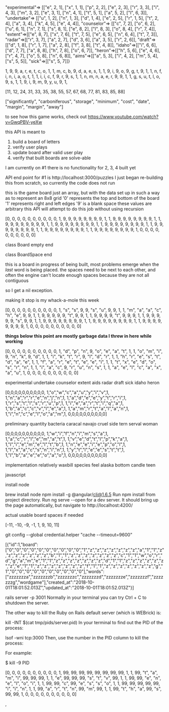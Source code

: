 "experimental"=> [["e", 2, 1],  ["x", 1, 1],  ["p", 2, 2],  ["e", 2, 3],  ["r", 3, 3],  ["i", 4, 3],  ["m", 3, 2],  ["e", 3, 1],  ["n", 4, 1],  ["t", 5, 1],  ["a", 5, 2],  ["l", 6, 3]],
"undertake"=> [["u", 1, 2],  ["n", 1, 3],  ["d", 1, 4],  ["e", 2, 5],  ["r", 1, 5],  ["t", 2, 4],  ["a", 3, 4],  ["k", 4, 5],  ["e", 4, 4]],
"counselor"=> [["c", 7, 2],  ["o", 6, 2],  ["u", 6, 1],  ["n", 7, 1],  ["s", 8, 1],  ["e", 8, 2],  ["l", 8, 3],  ["o", 8, 4],  ["r", 7, 4]],
"extent"=>[["e", 8, 7], ["x", 7, 6], ["t", 7, 5], ["e", 6, 5], ["n", 6, 4], ["t", 7, 3]],
"radar"=>[["r", 3, 7], ["a", 2, 7], ["d", 3, 6], ["a", 3, 5], ["r", 2, 6]],
"draft"=>[["d", 1, 8], ["r", 1, 7], ["a", 2, 8], ["f", 3, 8], ["t", 4, 8]],
"idaho"=>[["i", 6, 6], ["d", 7, 7], ["a", 8, 8], ["h", 7, 8], ["o", 6, 7]],
"heron"=>[["h", 5, 6], ["e", 4, 6], ["r", 4, 7], ["o", 5, 8], ["n", 6, 8]],
"aims"=>[["a", 5, 3], ["i", 4, 2], ["m", 5, 4], ["s", 5, 5]],
"sick"=>[["s", 5, 7]]}





1, 9, 9, a, r, e, t, c, o, 1,
1, m, c, b, 9, d, a, e, s, 1,
1, 9, i, 9, o, 9, g, t, 9, 1,
1, n, f, i, n, i, a, o, t, 1,
1, i, i, c, f, 9, r, 9, s, 1,
1, n, m, n, a, e, r, 9, 9, 1,
1, g, s, u, t, l, o, 9, s, 1,
1, 9, i, 9, m, 9, y, u, 9, 1,



[11, 12, 24, 31, 33, 35, 38, 55, 57, 67, 68, 77, 81, 83, 85, 88]


["significantly", "carboniferous", "storage", "minimum", "cost", "date", "margin", "margin", "away"]



to see how this game works, check out
https://www.youtube.com/watch?v=GwqPBV-yeXw

this API is meant to
1. build a board of letters
2. verify user plays
3. update board after valid user play
4. verify that built boards are solve-able

I am currently on #1
there is no functionality for 2, 3, 4 built yet

API end point for #1 is http://localhost:3000/puzzles
I just began re-building this from scratch,
so currently the code does not run

this is the game board
just an array, but with the data set up
in such a way as to represent an 8x8 grid
'0' represents the top and bottom of the board
'1' represents right and left edges
'9' is a blank space
these values are arbitrary
this API will attempt to do this job without using recursion

[0, 0, 0, 0, 0, 0, 0, 0, 0, 0,
1, 9, 9, 9, 9, 9, 9, 9, 9, 1,
1, 9, 9, 9, 9, 9, 9, 9, 9, 1,
1, 9, 9, 9, 9, 9, 9, 9, 9, 1,
1, 9, 9, 9, 9, 9, 9, 9, 9, 1,
1, 9, 9, 9, 9, 9, 9, 9, 9, 1,
1, 9, 9, 9, 9, 9, 9, 9, 9, 1,
1, 9, 9, 9, 9, 9, 9, 9, 9, 1,
1, 9, 9, 9, 9, 9, 9, 9, 9, 1,
0, 0, 0, 0, 0, 0, 0, 0, 0, 0]

class Board
  empty
end

class BoardSpace
end


this is a board in progress of being built,
most problems emerge when the *last* word is
being placed. the spaces need to be next to
each other, and often the engine can't locate
enough spaces because they are not all contiguous

so I get a nil exception.

making it stop is my whack-a-mole this week

[0, 0, 0, 0, 0, 0, 0, 0, 0, 0,
1, "s", "s", 9, 9, "s", "u", 9, 9, 1,
1, "m", "a", "a", "c", "h", "e", 9, 9, 1,
1, 9, 9, 9, 9, 9, "t", 9, 9, 1,
1, 9, 9, 9, 9, "t", 9, 9, 9, 1,
1, 9, 9, 9, 9, 9, "s", 9, 9, 1,
1, 9, 9, 9, 9, 9, 9, 9, 9, 1,
1, 9, 9, 9, 9, 9, 9, 9, 9, 1,
1, 9, 9, 9, 9, 9, 9, 9, 9,
1, 0, 0, 0, 0, 0, 0, 0, 0, 0, 0]

**things below this point are mostly garbage data I threw in here while working**


[0, 0, 0, 0, 0, 0, 0, 0, 0, 0,
1, "d", "p", "n", 9, "o", "e", "a", "t", 1,
1, "o", "m", "i", 9, "n", "k", 9, "d", 1,
1, "i", "k", "t", "r", 9, "l", "d", "r", 1,
1, "h", "r", "e", "s", "t", "d", "a", "e", 1,
1, "f", "a", "r", "e", "t", "e", "e", "i", 1,
1, "t", "x", "e", "d", "o", "s", "r", "n", 1,
1, "i", "a", "c", 9, "r", "u", "n", "s", 1,
1, "a", "e", "l", "c", "a", "x", "a", "u", 1,
0, 0, 0, 0, 0, 0, 0, 0, 0, 0]

experimental
undertake
counselor
extent
aids
radar
draft
sick
idaho
heron

[0,0,0,0,0,0,0,0,0,0,
1,"o","w","c","a","u","y","i","v",1,
1,"n","a","r","r","e","n","j","n",1,
1,"a","d","e","e","y","t","r","i",1,
1,"r","s","t","l","s","r","u","p",1,
1,"i","e","a","r","t","i","q","a",1,
1,"b","a","c","c","v","l","e","a",1,
1,"a","m","r","t","a","l","a","n",1,
1,"i","n","c","e","l","o","a","m",1,
0,0,0,0,0,0,0,0,0,0]

preliminary
quantity
bacteria
caracal
navajo
cruel
side
tern
serval
woman

[0,0,0,0,0,0,0,0,0,0,
1,"w","i","f","n","i","m","s","a",1,
1,"a","c","r","l","e","m","a","t",1,
1,"v","e","d","t","l","p","k","a",1,
1,"l","i","e","m","e","l","t","b",1,
1,"n","e","e","i","e","p","o","l",1,
1,"l","x","a","c","s","n","i","n",1,
1,"y","t","l","e","e","s","t","t",1,
1,"l","b","a","e","e","o","a","o",1,
0,0,0,0,0,0,0,0,0,0]

implementation
relatively
waxbill
species
feel
alaska
bottom
candle
teen


javascript

install node

brew install node
npm install -g @angular/cli@1.6.5
Run npm install from project directory.
Run ng serve --open for a dev server. It should bring up the page automatically, but navigate to http://localhost:4200/

actual usable board spaces if needed

[-11, -10, -9, -1, 1, 9, 10, 11]

git config --global credential.helper "cache --timeout=9600"

[{"id":1,"board":["0","0","0","0","0","0","0","0","0","0","1","z","z","z","z","z","z","z","a","1","1","z","z","z","z","z","z","z","b","1","1","z","z","z","z","z","z","z","c","1","1","w","o","r","d","g","a","m","e","1","1","z","z","z","z","z","z","z","d","1","1","z","z","z","z","z","z","z","e","1","1","z","z","z","z","z","z","z","f","1","1","z","z","z","z","z","z","z","g","1","0","0","0","0","0","0","0","0","0","0"],"words":["zzzzzzza","zzzzzzzb","zzzzzzzc","zzzzzzzd","zzzzzzze","zzzzzzzf","zzzzzzzg","wordgame"],"created_at":"2018-10-01T18:01:52.013Z","updated_at":"2018-10-01T18:01:52.013Z"}]




rails server -p 3001
Normally in your terminal you can try Ctrl + C to shutdown the server.

The other way to kill the Ruby on Rails default server (which is WEBrick) is:

kill -INT $(cat tmp/pids/server.pid)
In your terminal to find out the PID of the process:

lsof -wni tcp:3000
Then, use the number in the PID column to kill the process:

For example:

$ kill -9 PID



[0, 0, 0, 0, 0, 0, 0, 0, 0, 0,
1,  99,  99,  99,  99,  99,  99,  99,  99, 1,
1,  99, "t", "a", "m", "i",  99,  99,  99, 1,
1, "e",  99,  99,  99, "s", "t", "v",  99, 1,
1,  99,  99, "e", "n", "e", "l", "o", "i", 1,
1,  99,  99, "c",  99, "e", "s", "s", "o", 1,
1,  99,  99,  99,  99,  99, "i", "i", "n", 1,
1,  99, "a", "r", "t", "n",  99, "m",  99, 1,
1,  99, "t", "h", "a",  99, "s",  99,  99, 1,
0, 0, 0, 0, 0, 0, 0, 0, 0, 0]





















,
